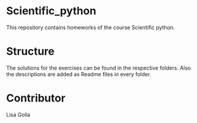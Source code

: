 # Scientific_python
This repository contains homeworks of the course Scientific python. 

# Structure 
The solutions for the exercises can be found in the respective folders. Also the descriptions are added as Readme files in every folder. 

# Contributor 
Lisa Golla 
